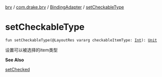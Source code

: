[brv](../../index.md) / [com.drake.brv](../index.md) / [BindingAdapter](index.md) / [setCheckableType](./set-checkable-type.md)

# setCheckableType

`fun setCheckableType(@LayoutRes vararg checkableItemType: `[`Int`](https://kotlinlang.org/api/latest/jvm/stdlib/kotlin/-int/index.html)`): `[`Unit`](https://kotlinlang.org/api/latest/jvm/stdlib/kotlin/-unit/index.html)

设置可以被选择的item类型

**See Also**

[setChecked](set-checked.md)

